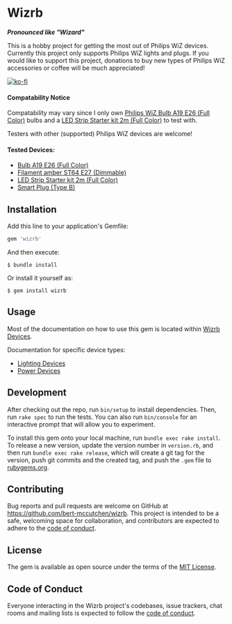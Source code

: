 # Wizrb

***Pronounced like "Wizard"***

This is a hobby project for getting the most out of Philips WiZ devices. Currently this project only supports Philips WiZ lights and plugs. If you would like to support this project, donations to buy new types of Philips WiZ accessories or coffee will be much appreciated!

[![ko-fi](https://ko-fi.com/img/githubbutton_sm.svg)](https://ko-fi.com/M4M76DVZR)

#### Compatability Notice

Compatability may vary since I only own [Philips WiZ Bulb A19 E26 (Full Color)](https://www.wizconnected.com/en-CA/consumer/products/046677556136/) bulbs and a [LED Strip Starter kit 2m (Full Color)](https://www.wizconnected.com/en-CA/consumer/products/046677560805/) to test with.

Testers with other (supported) Philips WiZ devices are welcome!

#### Tested Devices:

* [Bulb A19 E26 (Full Color)](https://www.wizconnected.com/en-CA/consumer/products/046677556136/)
* [Filament amber ST64 E27 (Dimmable)](https://www.wizconnected.com/en/consumer/products/8718699787332/)
* [LED Strip Starter kit 2m (Full Color)](https://www.wizconnected.com/en-CA/consumer/products/046677560805/)
* [Smart Plug (Type B)](https://www.wizconnected.com/en-CA/consumer/products/046677603090/)

## Installation

Add this line to your application's Gemfile:

```ruby
gem 'wizrb'
```

And then execute:

    $ bundle install

Or install it yourself as:

    $ gem install wizrb

## Usage

Most of the documentation on how to use this gem is located within [Wizrb Devices](doc/devices.md).

Documentation for specific device types:
* [Lighting Devices](doc/lighting.md)
* [Power Devices](doc/power.md)

## Development

After checking out the repo, run `bin/setup` to install dependencies. Then, run `rake spec` to run the tests. You can also run `bin/console` for an interactive prompt that will allow you to experiment.

To install this gem onto your local machine, run `bundle exec rake install`. To release a new version, update the version number in `version.rb`, and then run `bundle exec rake release`, which will create a git tag for the version, push git commits and the created tag, and push the `.gem` file to [rubygems.org](https://rubygems.org).

## Contributing

Bug reports and pull requests are welcome on GitHub at https://github.com/bert-mccutchen/wizrb. This project is intended to be a safe, welcoming space for collaboration, and contributors are expected to adhere to the [code of conduct](https://github.com/bert-mccutchen/wizrb/blob/master/CODE_OF_CONDUCT.md).

## License

The gem is available as open source under the terms of the [MIT License](https://opensource.org/licenses/MIT).

## Code of Conduct

Everyone interacting in the Wizrb project's codebases, issue trackers, chat rooms and mailing lists is expected to follow the [code of conduct](https://github.com/bert-mccutchen/wizrb/blob/master/CODE_OF_CONDUCT.md).
